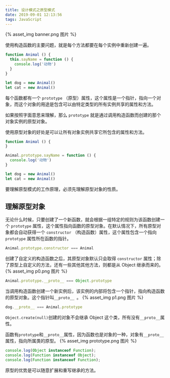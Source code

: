 ```yaml
---
title: 设计模式之原型模式
date: 2019-09-01 12:13:56
tags: JavaScript
---
```

{% asset_img banner.png 图片 %}

使用构造函数的主要问题，就是每个方法都要在每个实例中重新创建一遍。

<!-- more -->

```js
function Animal () {
  this.sayName = function () {
    console.log('动物')
  }
}

let dog = new Animal()
let cat = new Animal()
```
每个函数都有一个 `prototype` （原型）属性，这个属性是一个指针，指向一个对象，而这个对象的用途是包含可以由特定类型的所有实例共享的属性和方法。

如果按照字面意思来理解，那么 `prototype` 就是通过调用构造函数而创建的那个对象实例的原型对象。


使用原型对象的好处是可以让所有对象实例共享它所包含的属性和方法。
```js
function Animal () {
}

Animal.prototype.sayName = function () {
  console.log('动物')
}

let dog = new Animal()
let cat = new Animal()
```
要理解原型模式的工作原理，必须先理解原型对象的性质。

## 理解原型对象
无论什么时候，只要创建了一个新函数，就会根据一组特定的规则为该函数创建一
个 `prototype` 属性，这个属性指向函数的原型对象。在默认情况下，所有原型对象都会自动获得一个 `constructor` （构造函数）属性，这个属性包含一个指向 `prototype` 属性所在函数的指针。
```js
Animal.prototype.constructor === Animal
```
创建了自定义的构造函数之后，其原型对象默认只会取得 `constructor` 属性；除了原型上自定义的方法，还有一些其他其他方法，则都是从 Object 继承而来的。
{% asset_img p0.png 图片 %}

```js
Animal.prototype.__proto__ === Object.prototype
```

当调用构造函数创建一个新实例后，该实例的内部将包含一个指针，指向构造函数的原型对象。这个指针叫`__proto__ `。
{% asset_img p1.png 图片 %}

```js
dog.__proto__ === Animal.prototype
```


`Object.create(null)`创建的对象不会继承 Object 这个类，所有没有`__proto__`属性。

函数有`prototype`和`__proto__`属性，因为函数也是对象的一种，对象有`__proto__`属性，指向所属类的原型。
{% asset_img prototype.png 图片 %}
```js
console.log(Object instanceof Function);
console.log(Function instanceof Object);
console.log(Function instanceof Function);
```
原型的优势是可以随意扩展和重写继承的方法。
